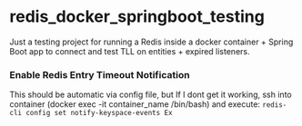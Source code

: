 # redis_docker_springboot_testing
Just a testing project for running a Redis inside a docker container + Spring Boot app to connect and test TLL on entities + expired listeners.


### Enable Redis Entry Timeout Notification
This should be automatic via config file, but If I dont get it working, ssh into container (docker exec -it container_name /bin/bash) and execute:
`redis-cli config set notify-keyspace-events Ex`